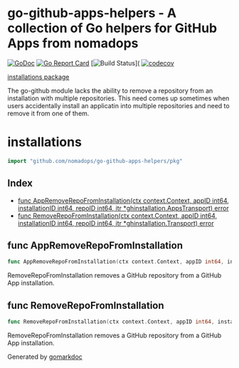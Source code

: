 # go-github-apps-helpers - A collection of Go helpers for GitHub Apps from nomadops

[![GoDoc](https://godoc.org/github.com/nomadops/go-github-apps-helpers/pkg?status.svg)](https://godoc.org/github.com/nomadops/go-github-apps-helpers/pkg)
[![Go Report Card](https://goreportcard.com/badge/github.com/nomadops/go-github-apps-helpers)](https://goreportcard.com/report/github.com/nomadops/go-github-apps-helpers)
[![Build Status](https://github.com/nomadops/go-github-apps-helpers/workflows/release/badge.svg)](
[![codecov](https://codecov.io/gh/nomadops/go-github-apps-helpers/branch/master/graph/badge.svg)](https://codecov.io/gh/nomadops/go-github-apps-helpers)

[installations package](#installations)

The go-github module lacks the ability to remove a repository from an installation with multiple repositories. This need comes up sometimes when users accidentally
install an applicatin into multiple repositories and need to remove it from one of them.

<!-- gomarkdoc:embed:start -->

<!-- Code generated by gomarkdoc. DO NOT EDIT -->

# installations

```go
import "github.com/nomadops/go-github-apps-helpers/pkg"
```

## Index

- [func AppRemoveRepoFromInstallation(ctx context.Context, appID int64, installationID int64, repoID int64, itr *ghinstallation.AppsTransport) error](<#func-appremoverepofrominstallation>)
- [func RemoveRepoFromInstallation(ctx context.Context, appID int64, installationID int64, repoID int64, itr *ghinstallation.Transport) error](<#func-removerepofrominstallation>)


## func AppRemoveRepoFromInstallation

```go
func AppRemoveRepoFromInstallation(ctx context.Context, appID int64, installationID int64, repoID int64, itr *ghinstallation.AppsTransport) error
```

RemoveRepoFromInstallation removes a GitHub repository from a GitHub App installation.

## func RemoveRepoFromInstallation

```go
func RemoveRepoFromInstallation(ctx context.Context, appID int64, installationID int64, repoID int64, itr *ghinstallation.Transport) error
```

RemoveRepoFromInstallation removes a GitHub repository from a GitHub App installation.



Generated by [gomarkdoc](<https://github.com/princjef/gomarkdoc>)


<!-- gomarkdoc:embed:end -->